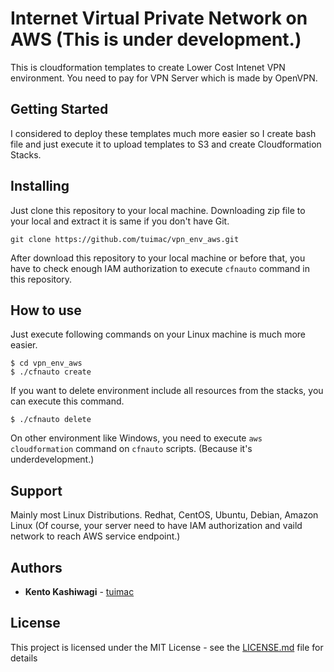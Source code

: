 # Internet Virtual Private Network on AWS (This is under development.)

This is cloudformation templates to create Lower Cost Intenet VPN environment.
You need to pay for VPN Server which is made by OpenVPN.

## Getting Started

I considered to deploy these templates much more easier so I create bash file
and just execute it to upload templates to S3 and create Cloudformation Stacks.

## Installing

Just clone this repository to your local machine.
Downloading zip file to your local and extract it is same if you don't have Git.

```
git clone https://github.com/tuimac/vpn_env_aws.git
```

After download this repository to your local machine or before that, you have to
check enough IAM authorization to execute `cfnauto` command in this repository.

## How to use

Just execute following commands on your Linux machine is much more easier.

```
$ cd vpn_env_aws
$ ./cfnauto create
```

If you want to delete environment include all resources from the stacks,
you can execute this command.

```
$ ./cfnauto delete
```

On other environment like Windows, you need to execute `aws cloudformation` command on
`cfnauto` scripts.
(Because it's underdevelopment.)

## Support

Mainly most Linux Distributions.
Redhat, CentOS, Ubuntu, Debian, Amazon Linux
(Of course, your server need to have IAM authorization and vaild network to reach 
AWS service endpoint.)

## Authors

* **Kento Kashiwagi** - [tuimac](https://github.com/tuimac)

## License

This project is licensed under the MIT License - see the [LICENSE.md](LICENSE.md) file for details
